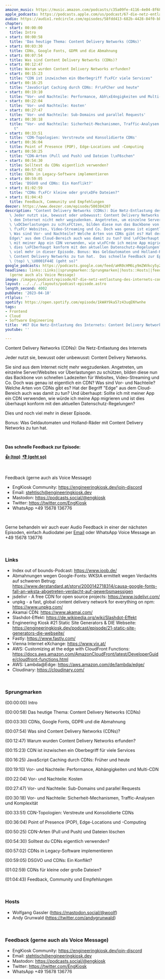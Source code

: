 ```yaml
---
amazon_music: https://music.amazon.com/podcasts/c35a09fe-4116-4e04-8f68-77d61b112e46/episodes/c3fc73f3-18f1-4785-9fb1-bca382c52eec/engineering-kiosk-67-die-netz-entlastung-des-internets-content-delivery-networks-cdns
apple_podcasts: https://podcasts.apple.com/us/podcast/67-die-netz-entlastung-des-internets-content-delivery/id1603082924?i=1000609421313&uo=4
audio: https://audio1.redcircle.com/episodes/58fdd413-682b-4428-84f0-bb691e5daacb/stream.mp3
chapter:
- start: 00:00:00
  title: Intro
- start: 00:00:58
  title: 'Das heutige Thema: Content Delivery Networks (CDNs)'
- start: 00:03:30
  title: CDNs, Google Fonts, GDPR und die Abmahnung
- start: 00:07:54
  title: Was sind Content Delivery Networks (CDNs)?
- start: 00:12:47
  title: Warum wurden Content Delivery Networks erfunden?
- start: 00:15:23
  title: "CDN ist inzwischen ein Oberbegriff f\xFCr viele Services"
- start: 00:16:25
  title: "JavaScript Caching durch CDNs: Fr\xFCher und heute"
- start: 00:19:10
  title: "Vor- und Nachteile: Performance, Abh\xE4ngigkeiten und Multi-CDN"
- start: 00:22:04
  title: 'Vor- und Nachteile: Kosten'
- start: 00:27:47
  title: 'Vor- und Nachteile: Sub-Domains und parallel Requests'
- start: 00:30:18
  title: "Vor- und Nachteile: Sicherheit-Mechanismen, Traffic-Analysen und Komplexit\xE4\
    t"
- start: 00:33:51
  title: 'CDN-Topologien: Verstreute und Konsolidierte CDNs'
- start: 00:36:04
  title: Point of Presence (POP), Edge-Locations und -Computing
- start: 00:50:25
  title: "CDN-Arten (Pull und Push) und Dateien l\xF6schen"
- start: 00:54:30
  title: Solltest du CDNs eigentlich verwenden?
- start: 00:57:02
  title: CDNs in Legacy-Software implementieren
- start: 00:59:05
  title: 'DSGVO und CDNs: Ein Konflikt?'
- start: 01:02:59
  title: "CDNs f\xFCr kleine oder gro\xDFe Dateien?"
- start: 01:04:43
  title: Feedback, Community und Empfehlungen
deezer: https://www.deezer.com/episode/500384207
description: "Content Delivery Networks (CDNs): Die Netz-Entlastung des Internets\
  \ Jeder nutzt sie, bewusst oder unbewusst: Content Delivery Networks. Sie sind aus\
  \ dem Internet nicht mehr wegzudenken. Angetreten, um einzelne Server/Websites vor\
  \ \xDCberlastungen zu sch\xFCtzen, bilden diese nun das Backbone von schnellen Ladezeiten\
  \ f\xFCr Websites, Video-Streaming und Co. Doch was genau ist eigentlich ein CDN?\
  \ Was sind Vor- und Nachteile? Welche Arten von CDNs gibt es? Hat der Begriff \"\
  Edge\" aus dem Cloud-Bereich auch was damit zu tun? Und \xFCberhaupt: Sollte ich\
  \ mit meiner App ein CDN verwenden, wie w\xFCrde ich meine App migrieren und ist\
  \ dies \xFCberhaupt konform mit den aktuellen Datenschutz-Regelungen? Dies und noch\
  \ viel mehr in dieser Episode. Bonus: Was Geldautomaten und Holland-R\xE4der mit\
  \ Content Delivery Networks zu tun hat.  Das schnelle Feedback zur Episode: \U0001F44D\
  \ (top) \_\U0001F44E (geht so)"
google_podcasts: https://podcasts.google.com/feed/aHR0cHM6Ly9mZWVkcy5yZWRjaXJjbGUuY29tLzBlY2ZkZmQ3LWZkYTEtNGMzZC05NTE1LTQ3NjcyN2Y5ZGY1ZQ/episode/NTA0N2NlYjQtMGZhOS00YmJmLWIyMGQtOWIzNzY3MTgwYzdh?sa=X&ved=2ahUKEwiDoJC0x7L-AhX01ckDHQcABYEQkfYCegQIARAF
headlines: links::Links||sprungmarken::Sprungmarken||hosts::Hosts||feedback-gerne-auch-als-voice-message::Feedback
  (gerne auch als Voice Message)
image: /images/podcast/episode/67-die-netz-entlastung-des-internets-content-delivery-networks-cdns.jpg
layout: ../../../layouts/podcast-episode.astro
length_second: 4002
pubDate: '2023-04-18'
rtlplus: ''
spotify: https://open.spotify.com/episode/1kWAY9ka57z43uqENYwnhe
tags:
- Frontend
- Cloud
- Software Engineering
title: '#67 Die Netz-Entlastung des Internets: Content Delivery Networks (CDNs)'
youtube: ''

---
```

<p>Content Delivery Networks (CDNs): Die Netz-Entlastung des Internets</p><p>Jeder nutzt sie, bewusst oder unbewusst: Content Delivery Networks.</p><p>Sie sind aus dem Internet nicht mehr wegzudenken. Angetreten, um einzelne Server/Websites vor Überlastungen zu schützen, bilden diese nun das Backbone von schnellen Ladezeiten für Websites, Video-Streaming und Co. Doch was genau ist eigentlich ein CDN? Was sind Vor- und Nachteile? Welche Arten von CDNs gibt es? Hat der Begriff &#34;Edge&#34; aus dem Cloud-Bereich auch was damit zu tun? Und überhaupt: Sollte ich mit meiner App ein CDN verwenden, wie würde ich meine App migrieren und ist dies überhaupt konform mit den aktuellen Datenschutz-Regelungen?</p><p>Dies und noch viel mehr in dieser Episode.</p><p>Bonus: Was Geldautomaten und Holland-Räder mit Content Delivery Networks zu tun hat.</p><p><br></p><p><strong>Das schnelle Feedback zur Episode:</strong></p><p><a href="https://api.openpodcast.dev/feedback/67/upvote" rel="nofollow"><strong>👍 (top)</strong></a><strong> </strong><a href="https://api.openpodcast.dev/feedback/18/downvote" rel="nofollow"><strong> </strong></a><a href="https://api.openpodcast.dev/feedback/67/downvote" rel="nofollow"><strong>👎 (geht so)</strong></a></p><p><br></p><p>Feedback (gerne auch als Voice Message)</p><ul><li>EngKiosk Community: <a href="https://engineeringkiosk.dev/join-discord">https://engineeringkiosk.dev/join-discord</a> </li><li>Email: <a href="mailto:stehtisch@engineeringkiosk.dev" rel="nofollow">stehtisch@engineeringkiosk.dev</a></li><li>Mastodon: <a href="https://podcasts.social/@engkiosk" rel="nofollow">https://podcasts.social/@engkiosk</a></li><li>Twitter: <a href="https://twitter.com/EngKiosk" rel="nofollow">https://twitter.com/EngKiosk</a></li><li>WhatsApp +49 15678 136776</li></ul><p><br></p><p>Gerne behandeln wir auch euer Audio Feedback in einer der nächsten Episoden, einfach Audiodatei per <a href="https://engineeringkiosk.dev/kontakt/">Email</a> oder WhatsApp Voice Message an +49 15678 136776</p><p><br></p><h3 id="links">Links</h3><ul><li>Index out of bounds-Podcast: <a href="https://www.ioob.de/" rel="nofollow">https://www.ioob.de/</a></li><li>Abmahnungen wegen Google-Fonts: WKStA ermittelt wegen Verdachts auf schweren Betrug: <a href="https://www.derstandard.at/story/2000142718314/causa-google-fonts-fall-an-wksta-abgetreten-verdacht-auf-gewerbsmaessigen" rel="nofollow">https://www.derstandard.at/story/2000142718314/causa-google-fonts-fall-an-wksta-abgetreten-verdacht-auf-gewerbsmaessigen</a></li><li>jsdelivr - A free CDN for open source projects: <a href="https://www.jsdelivr.com/" rel="nofollow">https://www.jsdelivr.com/</a></li><li>unpkg - a fast, global content delivery network for everything on npm: <a href="https://www.unpkg.com/" rel="nofollow">https://www.unpkg.com/</a></li><li>Akamai CDN: <a href="https://www.akamai.com/" rel="nofollow">https://www.akamai.com/</a></li><li>Slashdot-Effekt: <a href="https://de.wikipedia.org/wiki/Slashdot-Effekt" rel="nofollow">https://de.wikipedia.org/wiki/Slashdot-Effekt</a></li><li>Engineering Kiosk #21 Static Site Generators &amp; DIE Webseite: <a href="https://engineeringkiosk.dev/podcast/episode/21-static-site-generators-die-webseite/">https://engineeringkiosk.dev/podcast/episode/21-static-site-generators-die-webseite/</a></li><li>Fastly: <a href="https://www.fastly.com/" rel="nofollow">https://www.fastly.com/</a></li><li>Vienna Internet eXchange: <a href="https://www.vix.at/" rel="nofollow">https://www.vix.at/</a></li><li>AWS: Customizing at the edge with CloudFront Functions: <a href="https://docs.aws.amazon.com/AmazonCloudFront/latest/DeveloperGuide/cloudfront-functions.html" rel="nofollow">https://docs.aws.amazon.com/AmazonCloudFront/latest/DeveloperGuide/cloudfront-functions.html</a></li><li>AWS: Lambda@Edge: <a href="https://aws.amazon.com/de/lambda/edge/" rel="nofollow">https://aws.amazon.com/de/lambda/edge/</a></li><li>Cloudinary: <a href="https://cloudinary.com/" rel="nofollow">https://cloudinary.com/</a></li></ul><p><br></p><h3 id="sprungmarken">Sprungmarken</h3><p><span>(00:00:00) Intro</span></p><p><span>(00:00:58) Das heutige Thema: Content Delivery Networks (CDNs)</span></p><p><span>(00:03:30) CDNs, Google Fonts, GDPR und die Abmahnung</span></p><p><span>(00:07:54) Was sind Content Delivery Networks (CDNs)?</span></p><p><span>(00:12:47) Warum wurden Content Delivery Networks erfunden?</span></p><p><span>(00:15:23) CDN ist inzwischen ein Oberbegriff für viele Services</span></p><p><span>(00:16:25) JavaScript Caching durch CDNs: Früher und heute</span></p><p><span>(00:19:10) Vor- und Nachteile: Performance, Abhängigkeiten und Multi-CDN</span></p><p><span>(00:22:04) Vor- und Nachteile: Kosten</span></p><p><span>(00:27:47) Vor- und Nachteile: Sub-Domains und parallel Requests</span></p><p><span>(00:30:18) Vor- und Nachteile: Sicherheit-Mechanismen, Traffic-Analysen und Komplexität</span></p><p><span>(00:33:51) CDN-Topologien: Verstreute und Konsolidierte CDNs</span></p><p><span>(00:36:04) Point of Presence (POP), Edge-Locations und -Computing</span></p><p><span>(00:50:25) CDN-Arten (Pull und Push) und Dateien löschen</span></p><p><span>(00:54:30) Solltest du CDNs eigentlich verwenden?</span></p><p><span>(00:57:02) CDNs in Legacy-Software implementieren</span></p><p><span>(00:59:05) DSGVO und CDNs: Ein Konflikt?</span></p><p><span>(01:02:59) CDNs für kleine oder große Dateien?</span></p><p><span>(01:04:43) Feedback, Community und Empfehlungen</span></p><p><br></p><h3 id="hosts">Hosts</h3><ul><li>Wolfgang Gassler (<a href="https://mastodon.social/@woolf" rel="nofollow">https://mastodon.social/@woolf</a>)</li><li>Andy Grunwald (<a href="https://twitter.com/andygrunwald" rel="nofollow">https://twitter.com/andygrunwald</a>)</li></ul><p><br></p><h3 id="feedback-gerne-auch-als-voice-message">Feedback (gerne auch als Voice Message)</h3><ul><li>EngKiosk Community: <a href="https://engineeringkiosk.dev/join-discord">https://engineeringkiosk.dev/join-discord</a> </li><li>Email: <a href="mailto:stehtisch@engineeringkiosk.dev" rel="nofollow">stehtisch@engineeringkiosk.dev</a></li><li>Mastodon: <a href="https://podcasts.social/@engkiosk" rel="nofollow">https://podcasts.social/@engkiosk</a></li><li>Twitter: <a href="https://twitter.com/EngKiosk" rel="nofollow">https://twitter.com/EngKiosk</a></li><li>WhatsApp +49 15678 136776</li></ul>